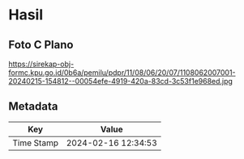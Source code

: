 # Hasil

## Foto C Plano

https://sirekap-obj-formc.kpu.go.id/0b6a/pemilu/pdpr/11/08/06/20/07/1108062007001-20240215-154812--00054efe-4919-420a-83cd-3c53f1e968ed.jpg


## Metadata

| Key        | Value               |
| ---------- | ------------------- |
| Time Stamp | 2024-02-16 12:34:53 |



